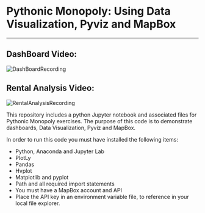# Pythonic Monopoly: Using Data Visualization, Pyviz and MapBox
-----------------------------
## DashBoard Video: 
![DashBoardRecording](https://github.com/benjaminweymouth/pythonic-monopoly-pyviz-mapbox/blob/main/Data/DashboardRecording.gif)
## Rental Analysis Video: 
![RentalAnalysisRecording](https://github.com/benjaminweymouth/pythonic-monopoly-pyviz-mapbox/blob/main/Data/RentalAnalysisRecording.gif)
 
This repository includes a python Jupyter notebook and associated files for Pythonic Monopoly exercises. The purpose of this code is to demonstrate dashboards, Data Visualization, Pyviz and MapBox.

In order to run this code you must have installed the following items: 

* Python, Anaconda and Jupyter Lab
* PlotLy
* Pandas 
* Hvplot 
* Matplotlib and pyplot
* Path and all required import statements 
* You must have a MapBox account and API 
* Place the API key in an environment variable file, to reference in your local file explorer. 
